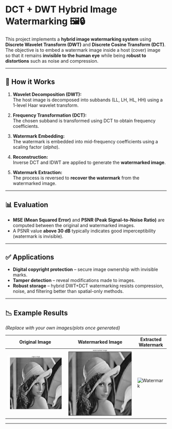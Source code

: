 # DCT + DWT Hybrid Image Watermarking 🖼️🔒

This project implements a **hybrid image watermarking system** using **Discrete Wavelet Transform (DWT)** and **Discrete Cosine Transform (DCT)**.  
The objective is to embed a watermark image inside a host (cover) image so that it remains **invisible to the human eye** while being **robust to distortions** such as noise and compression.

---

## 🔧 How it Works
1. **Wavelet Decomposition (DWT):**  
   The host image is decomposed into subbands (LL, LH, HL, HH) using a 1-level Haar wavelet transform.  

2. **Frequency Transformation (DCT):**  
   The chosen subband is transformed using DCT to obtain frequency coefficients.  

3. **Watermark Embedding:**  
   The watermark is embedded into mid-frequency coefficients using a scaling factor (*alpha*).  

4. **Reconstruction:**  
   Inverse DCT and IDWT are applied to generate the **watermarked image**.  

5. **Watermark Extraction:**  
   The process is reversed to **recover the watermark** from the watermarked image.

---

## 📊 Evaluation
- **MSE (Mean Squared Error)** and **PSNR (Peak Signal-to-Noise Ratio)** are computed between the original and watermarked images.  
- A PSNR value **above 30 dB** typically indicates good imperceptibility (watermark is invisible).  

---

## ✅ Applications
- **Digital copyright protection** – secure image ownership with invisible marks.  
- **Tamper detection** – reveal modifications made to images.  
- **Robust storage** – hybrid DWT+DCT watermarking resists compression, noise, and filtering better than spatial-only methods.  

---

## 📉 Example Results
*(Replace with your own images/plots once generated)*

| Original Image | Watermarked Image | Extracted Watermark |
|----------------|-------------------|----------------------|
| ![Original](assets/original.png) | ![Watermarked](assets/watermarked.png) | ![Watermark](assets/recovered.png) |

---
